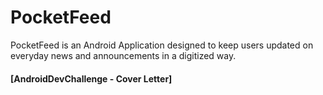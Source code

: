 # PocketFeed
PocketFeed is an Android Application designed to keep users updated on everyday news and announcements in a digitized way.

#### [AndroidDevChallenge - Cover Letter]
